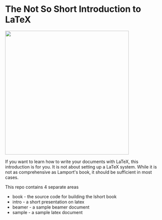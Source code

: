 # The Not So Short Introduction to LaTeX

<img width="400" src="https://user-images.githubusercontent.com/429279/172876995-bc25c609-85c5-484d-8e43-1a85ee3b4aa2.svg"/>

If you want to learn how to write your documents with LaTeX, this introduction is for you. It is not about setting up a LaTeX system. While it is not as comprehensive as Lamport's book, it should be sufficient in most cases.

This repo contains 4 separate areas

* book - the source code for building the lshort book
* intro - a short presentation on latex
* beamer - a sample beamer document
* sample - a sample latex document

